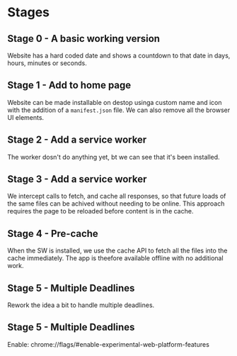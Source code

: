 
# Stages

## Stage 0 - A basic working version

Website has a hard coded date and shows a countdown to that date in days, hours, minutes or seconds.

## Stage 1 - Add to home page
Website can be made installable on destop usinga custom name and icon with the addition of a `manifest.json` file.  We can also remove all the browser UI elements.

## Stage 2 - Add a service worker
The worker dosn't do anything yet, bt we can see that it's been installed.

## Stage 3 - Add a service worker
We intercept calls to fetch, and cache all responses, so that future loads of the same files can
be achived without needing to be online.  This approach requires the page to be reloaded before content is in the cache.

## Stage 4 - Pre-cache
When the SW is installed, we use the cache API to fetch all the files into the cache immediately.  The app is theefore available offline with no additional work.

## Stage 5 - Multiple Deadlines
Rework the idea a bit to handle multiple deadlines.

## Stage 5 - Multiple Deadlines

Enable: chrome://flags/#enable-experimental-web-platform-features
